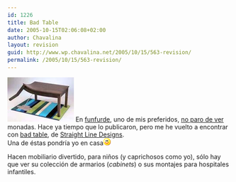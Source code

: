 ```yaml
---
id: 1226
title: Bad Table
date: 2005-10-15T02:06:08+02:00
author: Chavalina
layout: revision
guid: http://www.wp.chavalina.net/2005/10/15/563-revision/
permalink: /2005/10/15/563-revision/
---
```

<img class="imgizqda" src="/imagenes/fotos/badtable.jpg" alt="Bad Table" /> En <a href="http://funfurde.blogspot.com/" target="_blank">funfurde</a>, uno de mis preferidos,  <a href="http://www.chavalina.net/comentar.php?idpost=235" target="_blank">no paro de ver</a> monadas. Hace ya tiempo que lo publicaron, pero me he vuelto a encontrar con <a href="http://funfurde.blogspot.com/2005/09/bad-table.html" target="_blank">bad table</a>, de <a href="http://www.straightlinedesigns.com/" target="_blank">Straight Line Designs</a>.  
Una de éstas pondr&iacute;a yo en casa![emo](/imagenes/emoticonos/sonrisa.gif) 

Hacen mobiliario divertido, para ni&ntilde;os (y caprichosos como yo), sólo hay que ver su colección de armarios (_cabinets_) o sus montajes para hospitales infantiles.
